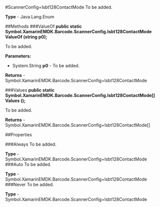 #ScannerConfig+Isbt128ContactMode
To be added.

**Type** - Java.Lang.Enum

##Methods
###ValueOf
**public static Symbol.XamarinEMDK.Barcode.ScannerConfig.Isbt128ContactMode ValueOf (string p0);**

To be added.

**Parameters:** 

* System.String **p0** - To be added.

**Returns** - Symbol.XamarinEMDK.Barcode.ScannerConfig+Isbt128ContactMode

###Values
**public static Symbol.XamarinEMDK.Barcode.ScannerConfig.Isbt128ContactMode[] Values ();**

To be added.


**Returns** - Symbol.XamarinEMDK.Barcode.ScannerConfig+Isbt128ContactMode[]

##Properties

###Always
To be added.

**Type** - Symbol.XamarinEMDK.Barcode.ScannerConfig+Isbt128ContactMode
###Auto
To be added.

**Type** - Symbol.XamarinEMDK.Barcode.ScannerConfig+Isbt128ContactMode
###Never
To be added.

**Type** - Symbol.XamarinEMDK.Barcode.ScannerConfig+Isbt128ContactMode


